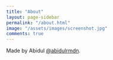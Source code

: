 ```yaml
---
title: "About"
layout: page-sidebar
permalink: "/about.html"
image: "/assets/images/screenshot.jpg"
comments: true
---
```

Made by <i class="fa fa-heart text-danger"></i> Abidul [@abidulrmdn](https://github.com/abidulrmdn).
